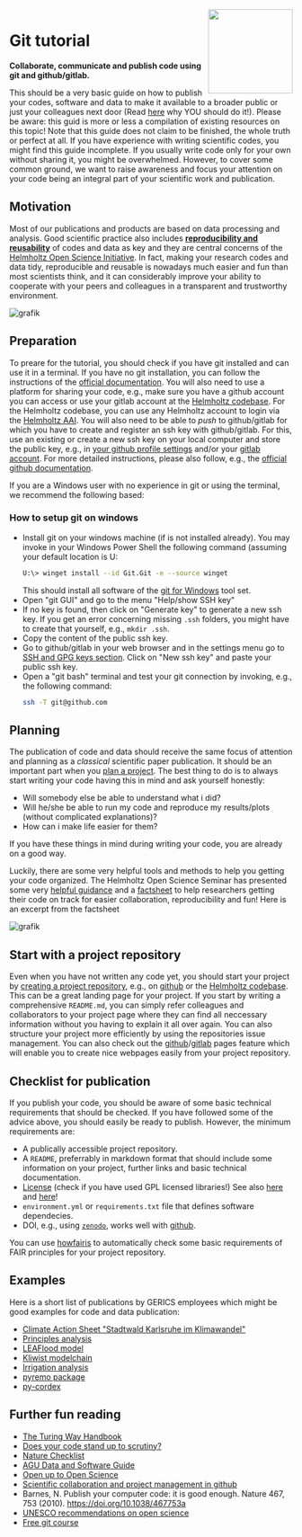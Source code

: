 <img src="https://mirrors.creativecommons.org/presskit/logos/cc.logo.large.png" width="150" align="right"/>

# Git tutorial

**Collaborate, communicate and publish code using git and github/gitlab.**

This should be a very basic guide on how to publish your codes, software and data to make it available to a broader public or just your colleagues next door (Read [here](https://sparceurope.org/what-we-do/open-access/oa-benefits/) why YOU should do it!). Please be aware: this guid is more or less a compilation of existing resources on this topic! Note that this guide does not claim to be finished, the whole truth or perfect at all. If you have experience with writing scientific codes, you might find this guide incomplete. If you usually write code only for your own without sharing it, you might be overwhelmed. However, to cover some common ground, we want to raise awareness and focus your attention on your code being an integral part of your scientific work and publication.

## Motivation

Most of our publications and products are based on data processing and analysis. Good scientific practice also includes [**reproducibility and reusability**](https://gfzpublic.gfz-potsdam.de/pubman/faces/ViewItemOverviewPage.jsp?itemId=item_5005567) of codes and data as key and they are central concerns of the [Helmholtz Open Science Initiative](https://os.helmholtz.de/). In fact, making your research codes and data tidy, reproducible and reusable is nowadays much easier and fun than most scientists think, and it can considerably improve your ability to cooperate with your peers and colleagues in a transparent and trustworthy environment.

![grafik](https://github.com/climate-service-center/git-tutorial/assets/5659125/1209b650-0a33-4741-af97-737a0ddc391f)

## Preparation

To preare for the tutorial, you should check if you have git installed and can use it in a terminal. If you have no git installation, you can follow the instructions of the [official documentation](https://git-scm.com/downloads). You will also need to use a platform for sharing your code, e.g., make sure you have a github account you can access or use your gitlab account at the [Helmholtz codebase](https://codebase.helmholtz.cloud/). For the Helmholtz codebase, you can use any Helmholtz account to login via the [Helmholtz AAI](https://hifis.net/aai). You will also need to be able to *push* to github/gitlab for which you have to create and register an ssh key with github/gitlab. For this, use an existing or create a new ssh key on your local computer and store the public key, e.g., in [your github profile settings](https://github.com/settings/keys) and/or your [gitlab account](https://docs.gitlab.com/ee/user/ssh.html#add-an-ssh-key-to-your-gitlab-account). For more detailed instructions, please also follow, e.g., the [official github documentation](https://docs.github.com/en/authentication/connecting-to-github-with-ssh).

If you are a Windows user with no experience in git or using the terminal, we recommend the following based:

### How to setup git on windows

* Install git on your windows machine (if is not installed already). You may invoke in your Windows Power Shell the following command (assuming your default location is U:
  ```bash
  U:\> winget install --id Git.Git -e --source winget
  ```
  This should install all software of the [git for Windows](https://gitforwindows.org/) tool set.
* Open "git GUI" and go to the menu "Help/show SSH key"
* If no key is found, then click on "Generate key" to generate a new ssh key. If you get an error concerning missing `.ssh` folders, you might have to create that yourself, e.g., `mkdir .ssh`.
* Copy the content of the public ssh key.
* Go to github/gitlab in your web browser and in the settings menu go to [SSH and GPG keys section](https://github.com/settings/keys). Click on "New ssh key" and paste your public ssh key.
* Open a "git bash" terminal and test your git connection by invoking, e.g., the following command:
  ```bash
  ssh -T git@github.com
  ```
  
## Planning

The publication of code and data should receive the same focus of attention and planning as a *classical* scientific paper publication. It should be an important part when you [plan a project](https://the-turing-way.netlify.app/project-design/project-design.html). The best thing to do is to always start writing your code having this in mind and ask yourself honestly: 

* Will somebody else be able to understand what i did? 
* Will he/she be able to run my code and reproduce my results/plots (without complicated explanations)?
* How can i make life easier for them?

If you have these things in mind during writing your code, you are already on a good way. 

Luckily, there are some very helpful tools and methods to help you getting your code organized. The Helmholtz Open Science Seminar has presented some very [helpful guidance](https://gfzpublic.gfz-potsdam.de/pubman/item/item_5005567) and a [factsheet](https://doi.org/10.48440/os.helmholtz.025) to help researchers getting their code on track for easier collaboration, reproducibility and fun! Here is an excerpt from the factsheet

![grafik](https://github.com/climate-service-center/git-tutorial/assets/5659125/bbb5cff6-87e2-48cb-b184-bbe8be978b25)

## Start with a project repository

Even when you have not written any code yet, you should start your project by [creating a project repository](https://the-turing-way.netlify.app/project-design/project-repo.html), e.g., on [github](https://docs.github.com/en/get-started/using-git/about-git) or the [Helmholtz codebase](https://gitlab.hzdr.de/). This can be a great landing page for your project. If you start by writing a comprehensive `README.md`, you can simply refer colleagues and collaborators to your project page where they can find all neccessary information without you having to explain it all over again. You can also structure your project more efficiently by using the repositories issue management. You can also check out the [github](https://docs.github.com/en/pages/quickstart)/[gitlab](https://gitlab.com/pages) pages feature which will enable you to create nice webpages easily from your project repository.

## Checklist for publication

If you publish your code, you should be aware of some basic technical requirements that should be checked. If you have followed some of the advice above, you should easily be ready to publish. However, the minimum requirements are:

* A publically accessible project repository.
* A `README`, preferrably in markdown format that should include some information on your project, further links and basic technical documentation.
* [License](https://www.astrobetter.com/blog/2014/03/10/the-whys-and-hows-of-licensing-scientific-code/) (check if you have used GPL licensed libraries!) See also [here](https://choosealicense.com/) and [here](https://chooser-beta.creativecommons.org/)!
* `environment.yml` or `requirements.txt` file that defines software dependecies.
* DOI, e.g., using [`zenodo`](https://zenodo.org/), works well with [github](https://docs.github.com/en/repositories/archiving-a-github-repository/referencing-and-citing-content).

You can use [howfairis](https://github.com/fair-software/howfairis) to automatically check some basic requirements of FAIR principles for your project repository.

## Examples

Here is a short list of publications by GERICS employees which might be good examples for code and data publication:

* [Climate Action Sheet "Stadtwald Karlsruhe im Klimawandel"](https://github.com/climate-service-center/climate-action-sheet-forestry)
* [Principles analysis](https://github.com/KatharinaBuelow/cmip5_cmip6_euro-cordex-plotting-routines)
* [LEAFlood model](https://github.com/TWuebbelmann/LEAFlood)
* [Kliwist modelchain](https://github.com/jwohland/kliwist_modelchain)
* [Irrigation analysis](https://github.com/ChristinaAsmus/irrigation_param_analysis)
* [pyremo package](https://github.com/remo-rcm/pyremo)
* [py-cordex](https://github.com/euro-cordex/py-cordex)

## Further fun reading

* [The Turing Way Handbook](https://the-turing-way.netlify.app)
* [Does your code stand up to scrutiny?](https://doi.org/10.1038/d41586-018-02741-4)
* [Nature Checklist](http://www.nature.com/documents/GuidelinesCodePublication.pdf)
* [AGU Data and Software Guide](https://www.agu.org/Publish-with-AGU/Publish/Author-Resources/Data-and-Software-for-Authors)
* [Open up to Open Science](https://issues.org/opening-up-open-science-gentemann-erdmann-kroeger/)
* [Scientific collaboration and project management in github](https://rabernat.medium.com/scientific-collaboration-and-project-management-in-github-d74f2255ae5f)
* Barnes, N. Publish your computer code: it is good enough. Nature 467, 753 (2010). https://doi.org/10.1038/467753a
* [UNESCO recommendations on open science](https://unesdoc.unesco.org/ark:/48223/pf0000379949.locale=en)
* [Free git course](https://skills.github.com)
